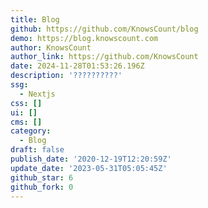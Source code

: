 ```yaml
---
title: Blog
github: https://github.com/KnowsCount/blog
demo: https://blog.knowscount.com
author: KnowsCount
author_link: https://github.com/KnowsCount
date: 2024-11-28T01:53:26.196Z
description: '??????????'
ssg:
  - Nextjs
css: []
ui: []
cms: []
category:
  - Blog
draft: false
publish_date: '2020-12-19T12:20:59Z'
update_date: '2023-05-31T05:05:45Z'
github_star: 6
github_fork: 0
---
```

